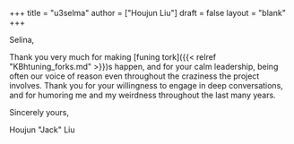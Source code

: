 +++
title = "u3selma"
author = ["Houjun Liu"]
draft = false
layout = "blank"
+++

Selina,

Thank you very much for making [funing tork]({{< relref "KBhtuning_forks.md" >}})s happen, and for your calm leadership, being often our voice of reason even throughout the craziness the project involves. Thank you for your willingness to engage in deep conversations, and for humoring me and my weirdness throughout the last many years.

Sincerely yours,

Houjun "Jack" Liu
